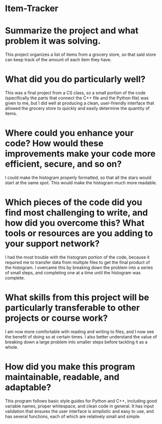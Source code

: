 # Item-Tracker

# Summarize the project and what problem it was solving.
This project organizes a list of items from a grocery store, so that said store can keep track of the amount of each item they have.  

# What did you do particularly well?
This was a final project from a CS class, so a small portion of the code (specifically the parts that connect the C++ file and the Python file) was given to me, but I did well at producing a clean, user-friendly interface that allowed the grocery store to quickly and easily determine the quantity of items.  

# Where could you enhance your code? How would these improvements make your code more efficient, secure, and so on?
I could make the histogram properly formatted, so that all the stars would start at the same spot.  This would make the histogram much more readable.  

# Which pieces of the code did you find most challenging to write, and how did you overcome this? What tools or resources are you adding to your support network?
I had the most trouble with the histogram portion of the code, because it required me to transfer data from multiple files to get the final product of the histogram.  I overcame this by breaking down the problem into a series of small steps, and completing one at a time until the histogram was complete.  

# What skills from this project will be particularly transferable to other projects or course work?
I am now more comfortable with reading and writing to files, and I now see the benefit of doing so at certain times.  I also better understand the value of breaking down a large problem into smaller steps before tackling it as a whole.  

# How did you make this program maintainable, readable, and adaptable?
This program follows basic style guides for Python and C++, including good variable names, proper whitespace, and clean code in general.  It has input validation that ensures the user interface is simplistic and easy to use, and has several functions, each of which are relatively small and simple.  
